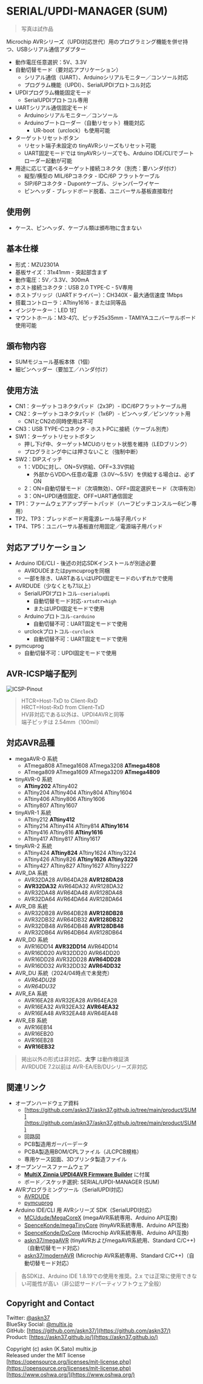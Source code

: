 # SERIAL/UPDI-MANAGER (SUM)

> 写真は試作品

Microchip AVRシリーズ（UPDI対応世代）用のプログラミング機能を併せ持つ、USBシリアル通信アダプター

- 動作電圧任意選択：5V、3.3V
- 自動切替モード（要対応アプリケーション）
  - シリアル通信（UART）、Arduinoシリアルモニター／コンソール対応
  - プログラム機能（UPDI）、SerialUPDIプロトコル対応
- UPDIプログラム機能固定モード
  - SerialUPDIプロトコル専用
- UARTシリアル通信固定モード
  - Arduinoシリアルモニター／コンソール
  - Arduinoブートローダー（自動リセット）機能対応
    - UR-boot（urclock）も使用可能
- ターゲットリセットボタン
  - リセット端子未設定の tinyAVRシリーズもリセット可能
  - UART固定モードでは tinyAVRシリーズでも、Arduino IDE/CLIでブートローダー起動が可能
- 用途に応じて選べるターゲット接続コネクタ（別売：要ハンダ付け）
  - 縦型/横型の MIL/6Pコネクタ - IDC/6P フラットケーブル
  - SIP/6Pコネクタ - Dupontケーブル、ジャンパーワイヤー
  - ピンヘッダ - ブレッドボード脱着、ユニバーサル基板直接取付

## 使用例

- ケース、ピンヘッダ、ケーブル類は頒布物に含まない

## 基本仕様

- 形式：MZU2301A
- 基板サイズ：31x41mm - 突起部含まず
- 動作電圧：5V／3.3V、300mA
- ホスト接続コネクタ：USB 2.0 TYPE-C - 5V専用
- ホストブリッジ（UARTドライバー）：CH340X - 最大通信速度 1Mbps
- 搭載コントローラ：ATtiny1616 - または同等品
- インジケーター：LED 1灯
- マウントホール：M3-4穴、ピッチ25x35mm - TAMIYAユニバーサルボード使用可能

## 頒布物内容

- SUMモジュール基板本体（1個）
- 細ピンヘッダー（要加工／ハンダ付け）

## 使用方法

- CN1：ターゲットコネクタパッド（2x3P）- IDC/6Pフラットケーブル用
- CN2：ターゲットコネクタパッド（1x6P）- ピンヘッダ／ピンソケット用
  - CN1とCN2の同時使用は不可
- CN3：USB TYPE-Cコネクタ - ホストPCに接続（ケーブル別売）
- SW1：ターゲットリセットボタン
  - 押し下げ中、ターゲットMCUのリセット状態を維持（LEDブリンク）
  - プログラミング中には押さないこと（強制中断）
- SW2：DIPスイッチ
  - 1：VDDに対し、ON=5V供給、OFF=3.3V供給
    - 外部からVDDへ任意の電源（3.0V〜5.5V）を供給する場合は、必ずON
  - 2：ON=自動切替モード（次項無効）、OFF=固定選択モード（次項有効）
  - 3：ON=UPDI通信固定、OFF=UART通信固定
- TP1：ファームウェアアップデートパッド（ハーフピッチコンスルー6ピン専用）
- TP2、TP3：ブレッドボード用電源レール端子用パッド
- TP4、TP5：ユニバーサル基板直付用固定／電源端子用パッド

## 対応アプリケーション

- Arduino IDE/CLI - 後述の対応SDKインストールが別途必要
  - AVRDUDEまたはpymcuprogを同梱
  - 一部を除き、UARTあるいはUPDI固定モードのいずれかで使用
- AVRDUDE（少なくとも7.1以上）
  - SerialUPDIプロトコル`-cserialupdi`
    - 自動切替モード対応`-xrtsdtr=high`
    - またはUPDI固定モードで使用
  - Arduinoプロトコル`-carduino`
    - 自動切替不可：UART固定モードで使用
  - urclockプロトコル`-curclock`
    - 自動切替不可：UART固定モードで使用
- pymcuprog
  - 自動切替不可：UPDI固定モードで使用

## AVR-ICSP端子配列

![ICSP-Pinout](https://askn37.github.io/product/SUM/Images/Image-1.drawio.svg)

> HTCR=Host-TxD to Client-RxD\
> HRCT=Host-RxD from Client-TxD\
> HV非対応である以外は、UPDI4AVRと同等\
> 端子ピッチは 2.54mm（100mil）

## 対応AVR品種

- megaAVR-0 系統
  - ATmega808 ATmega1608 ATmega3208 __ATmega4808__
  - ATmega809 ATmega1609 ATmega3209 __ATmega4809__
- tinyAVR-0 系統
  - __ATtiny202__ ATtiny402 
  - ATtiny204 ATtiny404 ATtiny804 ATtiny1604 
  - ATtiny406 ATtiny806 ATtiny1606 
  - ATtiny807 ATtiny1607
- tinyAVR-1 系統
  - ATtiny212 __ATtiny412__
  - ATtiny214 ATtiny414 ATtiny814 __ATtiny1614__
  - ATtiny416 ATtiny816 __ATtiny1616__
  - ATtiny417 ATtiny817 ATtiny1617
- tinyAVR-2 系統
  - ATtiny424 __ATtiny824__ ATtiny1624 ATtiny3224
  - ATtiny426 ATtiny826 __ATtiny1626__ __ATtiny3226__
  - ATtiny427 ATtiny827 ATtiny1627 ATtiny3227
- AVR_DA 系統
  - AVR32DA28 AVR64DA28 __AVR128DA28__
  - __AVR32DA32__ AVR64DA32 AVR128DA32
  - AVR32DA48 AVR64DA48 AVR128DA48
  - AVR32DA64 AVR64DA64 AVR128DA64
- AVR_DB 系統
  - AVR32DB28 AVR64DB28 __AVR128DB28__
  - AVR32DB32 AVR64DB32 __AVR128DB32__
  - AVR32DB48 AVR64DB48 __AVR128DB48__
  - AVR32DB64 AVR64DB64 AVR128DB64
- AVR_DD 系統
  - AVR16DD14 __AVR32DD14__ AVR64DD14
  - AVR16DD20 AVR32DD20 AVR64DD20
  - AVR16DD28 AVR32DD28 __AVR64DD28__
  - AVR16DD32 AVR32DD32 __AVR64DD32__
- AVR_DU 系統（2024/04時点で未発売）
  - *AVR64DU28*
  - *AVR64DU32*
- AVR_EA 系統
  - AVR16EA28 AVR32EA28 AVR64EA28
  - AVR16EA32 AVR32EA32 __AVR64EA32__
  - AVR16EA48 AVR32EA48 AVR64EA48
- AVR_EB 系統
  - AVR16EB14
  - AVR16EB20
  - AVR16EB28
  - __AVR16EB32__

> 掲出以外の形式は非対応、__太字__ は動作検証済\
> AVRDUDE 7.2以前は AVR-EA/EB/DUシリーズ非対応

## 関連リンク

- オープンハードウェア資料
  - [https://github.com/askn37/askn37.github.io/tree/main/product/SUM](https://github.com/askn37/askn37.github.io/tree/main/product/SUM)
  - 回路図
  - PCB製造用ガーバーデータ
  - PCBA製造用BOM/CPLファイル（JLCPCB規格）
  - 専用ケース図面、3Dプリンタ製造ファイル
- オープンソースファームウェア
  - [__MultiX Zinnia UPDI4AVR Firmware Builder__](https://github.com/askn37/multix-zinnia-updi4avr-firmware-builder/) に付属
  - ボード／スケッチ選択: SERIAL/UPDI-MANAGER (SUM)
- AVRプログラミングツール（SerialUPDI対応）
  - [AVRDUDE](https://github.com/avrdudes/avrdude/releases)
  - [pymcuprog](https://github.com/microchip-pic-avr-tools/pymcuprog)
- Arduino IDE/CLI 用 AVRシリーズ SDK（SerialUPDI対応）
  - [MCUdude/MegaCoreX](https://github.com/MCUdude/MegaCoreX) (megaAVR系統専用、Arduino API互換)
  - [SpenceKonde/megaTinyCore](https://github.com/SpenceKonde/megaTinyCore) (tinyAVR系統専用、Arduino API互換)
  - [SpenceKonde/DxCore](https://github.com/SpenceKonde/DxCore) (Microchip AVR系統専用、Arduino API互換)
  - [askn37/megaAVR](https://github.com/askn37/multix-zinnia-sdk-megaAVR) (tinyAVRおよびmegaAVR系統用、Standard C/C++)（自動切替モード対応）
  - [askn37/modernAVR](https://github.com/askn37/multix-zinnia-sdk-modernAVR) (Microchip AVR系統専用、Standard C/C++)（自動切替モード対応）

> 各SDKは、Arduino IDE 1.8.19での使用を推奨。2.x では正常に使用できない可能性が高い（非公認サードパーティソフトウェア全般）

## Copyright and Contact

Twitter: [@askn37](https://twitter.com/askn37) \
BlueSky Social: [@multix.jp](https://bsky.app/profile/multix.jp) \
GitHub: [https://github.com/askn37/](https://github.com/askn37/) \
Product: [https://askn37.github.io/](https://askn37.github.io/)

Copyright (c) askn (K.Sato) multix.jp \
Released under the MIT license \
[https://opensource.org/licenses/mit-license.php](https://opensource.org/licenses/mit-license.php) \
[https://www.oshwa.org/](https://www.oshwa.org/)
